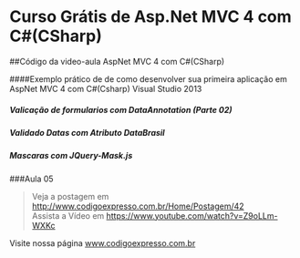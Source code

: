 ﻿# Curso Grátis de Asp.Net MVC 4 com C#(CSharp)

##Código da video-aula AspNet MVC 4 com C#(CSharp)

####Exemplo prático de de como desenvolver sua primeira aplicação em AspNet MVC 4 com C#(Csharp) Visual Studio 2013

##### Valicação de formularios com DataAnnotation (Parte 02)
##### Validado Datas com Atributo DataBrasil
##### Mascaras com JQuery-Mask.js

###Aula 05     
>Veja a postagem em http://www.codigoexpresso.com.br/Home/Postagem/42      
>Assista a Vídeo em https://www.youtube.com/watch?v=Z9oLLm-WXKc    


Visite nossa página www.codigoexpresso.com.br

